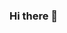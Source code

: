 ### Hi there 👋

<!--
**Abhishek010397/Abhishek010397** is a ✨ _special_ ✨ repository because its `README.md` (this file) appears on your GitHub profile.

Here are some ideas to get you started:

- 🔭 I’m currently working on ... DevOps AWS Cloud, Data Engineering And Microservices Development In JAVA
- 🌱 I’m currently learning ... Apache Spark And Streaming Data Services Including Scala And Spark
- 👯 I’m looking to collaborate on ... OpenSource Kubernetes Application Development
- 💬 Ask me about ...DevOps,Java Microservices Development,Kubernetes Operators
- 📫 How to reach me: ...https://github.com/Abhishek010397
- 😄 Pronouns: ...01001000 01100001 01110110 01100101
- ⚡ Fun fact: ...My Brain can't comprehend anymore, Popcorn!!!
-->
